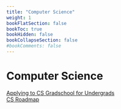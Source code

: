```yaml
---
title: "Computer Science"
weight: 1
bookFlatSection: false
bookToc: true
bookHidden: false
bookCollapseSection: false
#bookComments: false
---
```

# Computer Science

[Applying to CS Gradschool for Undergrads](https://www.cs.cmu.edu/~harchol/gradschooltalk.pdf)   
[CS Roadmap](https://github.com/yngz/cs-roadmap)    